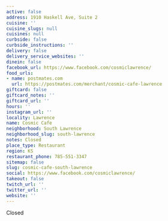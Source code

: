 ```yaml
---
active: false
address: 1910 Haskell Ave, Suite 2
cuisine: ''
cuisine_slugs: null
cuisines: null
curbside: false
curbside_instructions: ''
delivery: false
delivery_service_websites: ''
dinein: false
facebook_url: https://www.facebook.com/cosmiclawrence/
food_urls:
- name: postmates.com
  url: https://postmates.com/merchant/cosmic-cafe-lawrence
giftcard: false
giftcard_notes: ''
giftcard_url: ''
hours: ''
instagram_url: ''
locality: Lawrence
name: Cosmic Cafe
neighborhood: South Lawrence
neighborhood_slug: south-lawrence
notes: Closed
place_type: Restaurant
region: KS
restaurant_phone: 785-551-3347
sitemap: false
slug: cosmic-cafe-south-lawrence
social: https://www.facebook.com/cosmiclawrence/
takeout: false
twitch_url: ''
twitter_url: ''
website: ''
---
```


Closed